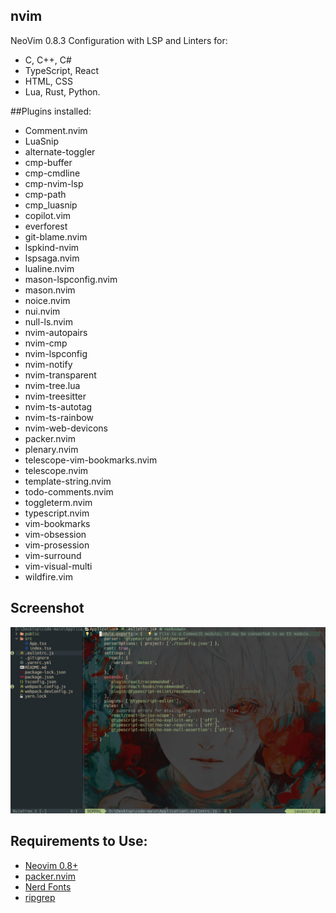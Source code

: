 ## nvim
NeoVim 0.8.3 Configuration with LSP and Linters for:
- C, C++, C#
- TypeScript, React
- HTML, CSS
- Lua, Rust, Python.

##Plugins installed:
- Comment.nvim
- LuaSnip
- alternate-toggler
- cmp-buffer
- cmp-cmdline
- cmp-nvim-lsp
- cmp-path
- cmp_luasnip
- copilot.vim
- everforest
- git-blame.nvim
- lspkind-nvim
- lspsaga.nvim
- lualine.nvim
- mason-lspconfig.nvim
- mason.nvim
- noice.nvim
- nui.nvim
- null-ls.nvim
- nvim-autopairs
- nvim-cmp
- nvim-lspconfig
- nvim-notify
- nvim-transparent
- nvim-tree.lua
- nvim-treesitter
- nvim-ts-autotag
- nvim-ts-rainbow
- nvim-web-devicons
- packer.nvim
- plenary.nvim
- telescope-vim-bookmarks.nvim
- telescope.nvim
- template-string.nvim
- todo-comments.nvim
- toggleterm.nvim
- typescript.nvim
- vim-bookmarks
- vim-obsession
- vim-prosession
- vim-surround
- vim-visual-multi
- wildfire.vim

## Screenshot

![screenshot](https://github.com/PedroAbensur/nvim/blob/main/screenshot.jpg)

## Requirements to Use:
- [Neovim 0.8+](https://github.com/neovim/neovim/releases/tag/v0.8.1)
- [packer.nvim](https://github.com/wbthomason/packer.nvim)
- [Nerd Fonts](https://www.nerdfonts.com/font-downloads)
- [ripgrep](https://github.com/BurntSushi/ripgrep)
